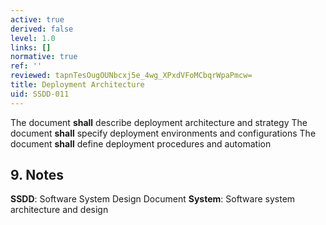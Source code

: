 ```yaml
---
active: true
derived: false
level: 1.0
links: []
normative: true
ref: ''
reviewed: tapnTesOugOUNbcxj5e_4wg_XPxdVFoMCbqrWpaPmcw=
title: Deployment Architecture
uid: SSDD-011
---
```


The document **shall** describe deployment architecture and strategy
The document **shall** specify deployment environments and configurations
The document **shall** define deployment procedures and automation

## 9. Notes
**SSDD**: Software System Design Document
**System**: Software system architecture and design